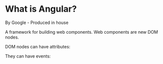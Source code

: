 # What is Angular?

By Google - Produced in house

A framework for building web components. 
Web components are new DOM nodes.

DOM nodes can have attributes:

<cat name="toaster"></cat>

They can have events:

<cat on-miow="feed()"></cat>


